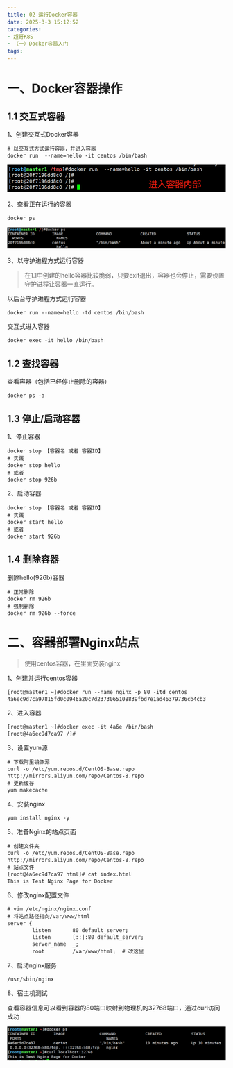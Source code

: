 ```yaml
---
title: 02-运行Docker容器
date: 2025-3-3 15:12:52
categories:
- 超哥K8S
- （一）Docker容器入门
tags:
---
```


# 一、Docker容器操作

## 1.1 交互式容器

1、创建交互式Docker容器

```shell
# 以交互式方式运行容器，并进入容器
docker run  --name=hello -it centos /bin/bash
```

![image-20250303151500931](./../../../img/image-20250303151500931.png)

2、查看正在运行的容器

```shell
docker ps
```

![image-20250303151630396](./../../../img/image-20250303151630396.png)

3、以守护进程方式运行容器

>在1.1中创建的hello容器比较脆弱，只要exit退出，容器也会停止，需要设置守护进程让容器一直运行。

以后台守护进程方式运行容器

```shell
docker run --name=hello -td centos /bin/bash
```

交互式进入容器

```shell
docker exec -it hello /bin/bash
```

## 1.2 查找容器

查看容器（包括已经停止删除的容器）

```shell
docker ps -a
```

## 1.3 停止/启动容器

1、停止容器

```shell
docker stop 【容器名 或者 容器ID】
# 实践
docker stop hello
# 或者
docker stop 926b
```

2、启动容器

```shell
docker stop 【容器名 或者 容器ID】
# 实践
docker start hello
# 或者
docker start 926b
```

## 1.4 删除容器

删除hello(926b)容器

```shell
# 正常删除
docker rm 926b
# 强制删除
docker rm 926b --force
```



# 二、容器部署Nginx站点

>使用centos容器，在里面安装nginx

1、创建并运行centos容器

```shell
[root@master1 ~]#docker run --name nginx -p 80 -itd centos
4a6ec9d7ca97815fd0c0946a20c7d2373065108839fbd7e1ad46379736cb4cb3
```

2、进入容器

```shell
[root@master1 ~]#docker exec -it 4a6e /bin/bash
[root@4a6ec9d7ca97 /]# 
```

3、设置yum源

```shell
# 下载阿里镜像源
curl -o /etc/yum.repos.d/CentOS-Base.repo http://mirrors.aliyun.com/repo/Centos-8.repo
# 更新缓存
yum makecache
```

4、安装nginx

```shell
yum install nginx -y
```

5、准备Nginx的站点页面

```shell
# 创建文件夹
curl -o /etc/yum.repos.d/CentOS-Base.repo http://mirrors.aliyun.com/repo/Centos-8.repo
# 站点文件
[root@4a6ec9d7ca97 html]# cat index.html 
This is Test Nginx Page for Docker
```

6、修改nginx配置文件

```shell
# vim /etc/nginx/nginx.conf
# 将站点路径指向/var/www/html
server {
        listen       80 default_server;
        listen       [::]:80 default_server;
        server_name  _;
        root         /var/www/html;  # 改这里
```

7、启动nginx服务

```shell
/usr/sbin/nginx
```

8、宿主机测试

查看容器信息可以看到容器的80端口映射到物理机的32768端口，通过curl访问成功

![image-20250304135315452](./../../../img/image-20250304135315452.png)



